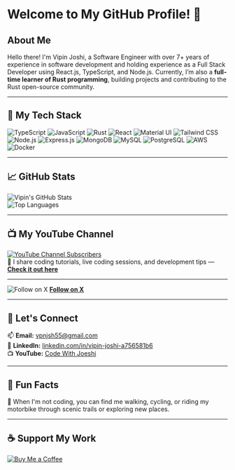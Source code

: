# Welcome to My GitHub Profile! 👋

## About Me

Hello there! I'm Vipin Joshi, a Software Engineer with over 7+ years of experience in software development and holding experience as a Full Stack Developer using React.js, TypeScript, and Node.js.
Currently, I’m also a **full-time learner of Rust programming**, building projects and contributing to the Rust open-source community.

---

## 🚀 My Tech Stack

![TypeScript](https://img.shields.io/badge/TypeScript-3178C6?style=for-the-badge&logo=typescript&logoColor=white)
![JavaScript](https://img.shields.io/badge/JavaScript-F7DF1E?style=for-the-badge&logo=javascript&logoColor=black)
![Rust](https://img.shields.io/badge/Rust-000000?style=for-the-badge&logo=rust&logoColor=white)
![React](https://img.shields.io/badge/React-20232A?style=for-the-badge&logo=react&logoColor=61DAFB)
![Material UI](https://img.shields.io/badge/Material--UI-007FFF?style=for-the-badge&logo=mui&logoColor=white)
![Tailwind CSS](https://img.shields.io/badge/Tailwind_CSS-38B2AC?style=for-the-badge&logo=tailwind-css&logoColor=white)
![Node.js](https://img.shields.io/badge/Node.js-339933?style=for-the-badge&logo=node-dot-js&logoColor=white)
![Express.js](https://img.shields.io/badge/Express.js-000000?style=for-the-badge&logo=express&logoColor=white)
![MongoDB](https://img.shields.io/badge/MongoDB-4EA94B?style=for-the-badge&logo=mongodb&logoColor=white)
![MySQL](https://img.shields.io/badge/MySQL-005C84?style=for-the-badge&logo=mysql&logoColor=white)
![PostgreSQL](https://img.shields.io/badge/PostgreSQL-316192?style=for-the-badge&logo=postgresql&logoColor=white)
![AWS](https://img.shields.io/badge/AWS-232F3E?style=for-the-badge&logo=amazon-aws&logoColor=white)
![Docker](https://img.shields.io/badge/Docker-2496ED?style=for-the-badge&logo=docker&logoColor=white)

---

## 📈 GitHub Stats

![Vipin's GitHub Stats](https://github-readme-stats.vercel.app/api?username=matrx123&show_icons=true&theme=radical)  
![Top Languages](https://github-readme-stats.vercel.app/api/top-langs/?username=matrx123&layout=compact&theme=radical)

---

## 📺 My YouTube Channel

[![YouTube Channel Subscribers](https://img.shields.io/youtube/channel/subscribers/UC73oZHkf8h47XaLZaWacMHA?style=for-the-badge&logo=youtube&label=Code%20With%20Joeshi)](https://www.youtube.com/@codewithjoeshi)  
🎥 I share coding tutorials, live coding sessions, and development tips — [**Check it out here**](https://www.youtube.com/@codewithjoeshi)

---

![Follow on X](https://img.shields.io/twitter/follow/pin_v_pin?style=for-the-badge&logo=twitter&color=1DA1F2) [**Follow on X**](https://x.com/pin_v_pin)

---

## 🤝 Let's Connect

📫 **Email:** vpnjsh55@gmail.com  
💼 **LinkedIn:** [linkedin.com/in/vipin-joshi-a756581b6](https://www.linkedin.com/in/vipin-joshi-a756581b6/)  
📺 **YouTube:** [Code With Joeshi](https://www.youtube.com/@codewithjoeshi)

---

## 🌟 Fun Facts

🚴 When I'm not coding, you can find me walking, cycling, or riding my motorbike through scenic trails or exploring new places.

---

## ☕ Support My Work

[![Buy Me a Coffee](https://img.shields.io/badge/Buy%20Me%20a%20Coffee-FF813F?style=for-the-badge&logo=buy-me-a-coffee)](https://buymeacoffee.com/vipinjoshi)
